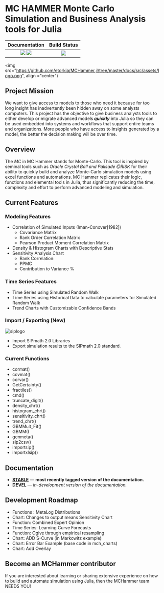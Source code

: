 # MC HAMMER Monte Carlo Simulation and Business Analysis tools for Julia

| **Documentation**                                                               | **Build Status**                                                                                |
|:-------------------------------------------------------------------------------:|:-----------------------------------------------------------------------------------------------:|
| [![][docs-stable-img]][docs-stable-url] [![][docs-dev-img]][docs-dev-url] | [![][travis-img]][travis-url] |


<img src="https://github.com/etorkia/MCHammer.jl/tree/master/docs/src/assets/logo.png", align ="center")

## Project Mission

We want to give access to models to those who need it because for too long insight has inadvertently been hidden away on some analysts computers. This project has the objective to give business analysts tools to either develop or migrate advanced models ***quickly*** into Julia so they can be used embedded into systems and workflows that support entire teams and organizations. More people who have access to insights generated by a model, the better the decision making will be over time.

## Overview

The *MC* in MC Hammer stands for Monte-Carlo. This tool is inspired by seminal tools such as *Oracle Crystal Ball and Palisade @RISK* for their ability to quickly build and analyze Monte-Carlo simulation models using excel functions and automations. MC Hammer replicates their logic, functions and elemental tools in Julia, thus significantly reducing the time, complexity and effort to perform advanced modeling and simulation.

## Current Features

### Modeling Features
*	Correlation of Simulated Inputs (Iman-Conover[1982])
	*	Covariance Matrix
	*	Rank Order Correlation Matrix
	*	Pearson Product Moment Correlation Matrix
*	Density & Histogram Charts with Descriptive Stats
*	Sensitivity Analysis Chart
	*	Rank Correlation
	*	PPMC
	*	Contribution to Variance %

### Time Series Features
*	Time Series using Simulated Random Walk
*	Time Series using Historical Data to calculate parameters for Simulated Random Walk
*	Trend Charts with Customizable Confidence Bands

### Import / Exporting (New)

![siplogo]

* Import SIPmath 2.0 Libraries
* Export simulation results to the SIPmath 2.0 standard.


### Current Functions
* cormat()
* covmat()
* corvar()
* GetCertainty()
* fractiles()
* cmd()
* truncate_digit()
* density_chrt()
* histogram_chrt()
* sensitivity_chrt()
* trend_chrt()
* GBMMult_Fit()
* GBMM()
* genmeta()
* sip2csv()
* importsip()
* importxlsip()


## Documentation

- [**STABLE**][docs-stable-url] &mdash; **most recently tagged version of the documentation.**
- [**DEVEL**][docs-dev-url] &mdash; *in-development version of the documentation.*

## Development Roadmap
* Functions : MetaLog Distributions
* Chart: Changes to output means Sensitivity Chart
* Function: Combined Expert Opinion
* Time Series: Learning Curve Forecasts
* Function: Ogive through empirical resampling
* Chart: ADD S-Curve (in Markowitz example)
* Chart: Error Bar Example (base code in mch_charts)
* Chart: Add Overlay

## Become an MCHammer contributor
If you are interested about learning or sharing extensive experience on how to build and automate simulation using Julia, then the MCHammer team NEEDS YOU!


[docs-dev-img]: https://img.shields.io/badge/docs-dev-blue.svg
[docs-dev-url]: https://etorkia.github.io/MCHammer.jl/dev/

[docs-stable-img]: https://img.shields.io/badge/docs-stable-blue.svg
[docs-stable-url]: https://etorkia.github.io/MCHammer.jl/dev/

[travis-img]: https://travis-ci.com/etorkia/MCHammer.jl.svg?branch=master
[travis-url]: https://travis-ci.com/etorkia/MCHammer.jl

[siplogo]: https://github.com/etorkia/MCHammer.jl/tree/master/docs/src/assets/siplogo.png
[mch_logo]: https://github.com/etorkia/MCHammer.jl/tree/master/docs/src/assets/logo.png "MCHammer simulates in Julia"
